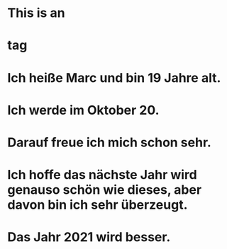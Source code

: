 # This is an <h1> tag



# Ich heiße Marc und bin 19 Jahre alt.
# Ich werde im Oktober 20.
# Darauf freue ich mich schon sehr.
# Ich hoffe das nächste Jahr wird genauso schön wie dieses, aber davon bin ich sehr überzeugt.
# Das Jahr 2021 wird besser.